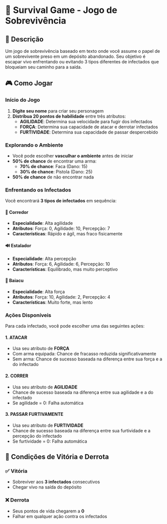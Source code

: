 # 🧟 Survival Game - Jogo de Sobrevivência

## 📖 Descrição

Um jogo de sobrevivência baseado em texto onde você assume o papel de um sobrevivente preso em um depósito abandonado. Seu objetivo é escapar vivo enfrentando ou evitando 3 tipos diferentes de infectados que bloqueiam seu caminho para a saída.

## 🎮 Como Jogar

### Início do Jogo
1. **Digite seu nome** para criar seu personagem
2. **Distribua 20 pontos de habilidade** entre três atributos:
   - **AGILIDADE**: Determina sua velocidade para fugir dos infectados
   - **FORÇA**: Determina sua capacidade de atacar e derrotar infectados
   - **FURTIVIDADE**: Determina sua capacidade de passar despercebido

### Explorando o Ambiente
- Você pode escolher **vasculhar o ambiente** antes de iniciar
- **50% de chance** de encontrar uma arma:
  - **70% de chance**: Faca (Dano: 15)
  - **30% de chance**: Pistola (Dano: 25)
- **50% de chance** de não encontrar nada

### Enfrentando os Infectados
Você encontrará **3 tipos de infectados** em sequência:

#### 🏃 **Corredor**
- **Especialidade**: Alta agilidade
- **Atributos**: Força: 0, Agilidade: 10, Percepção: 7
- **Características**: Rápido e ágil, mas fraco fisicamente

#### 🔊 **Estalador**  
- **Especialidade**: Alta percepção
- **Atributos**: Força: 6, Agilidade: 6, Percepção: 10
- **Características**: Equilibrado, mas muito perceptivo

#### 💪 **Baiacu**
- **Especialidade**: Alta força
- **Atributos**: Força: 10, Agilidade: 2, Percepção: 4
- **Características**: Muito forte, mas lento

### Ações Disponíveis
Para cada infectado, você pode escolher uma das seguintes ações:

#### 1. **ATACAR**
- Usa seu atributo de **FORÇA**
- Com arma equipada: Chance de fracasso reduzida significativamente
- Sem arma: Chance de sucesso baseada na diferença entre sua força e a do infectado

#### 2. **CORRER**
- Usa seu atributo de **AGILIDADE**
- Chance de sucesso baseada na diferença entre sua agilidade e a do infectado
- Se agilidade = 0: Falha automática

#### 3. **PASSAR FURTIVAMENTE**
- Usa seu atributo de **FURTIVIDADE**
- Chance de sucesso baseada na diferença entre sua furtividade e a percepção do infectado
- Se furtividade = 0: Falha automática

## 🎯 Condições de Vitória e Derrota

### ✅ **Vitória**
- Sobreviver aos **3 infectados** consecutivos
- Chegar vivo na saída do depósito

### ❌ **Derrota**
- Seus pontos de vida chegarem a **0**
- Falhar em qualquer ação contra os infectados
